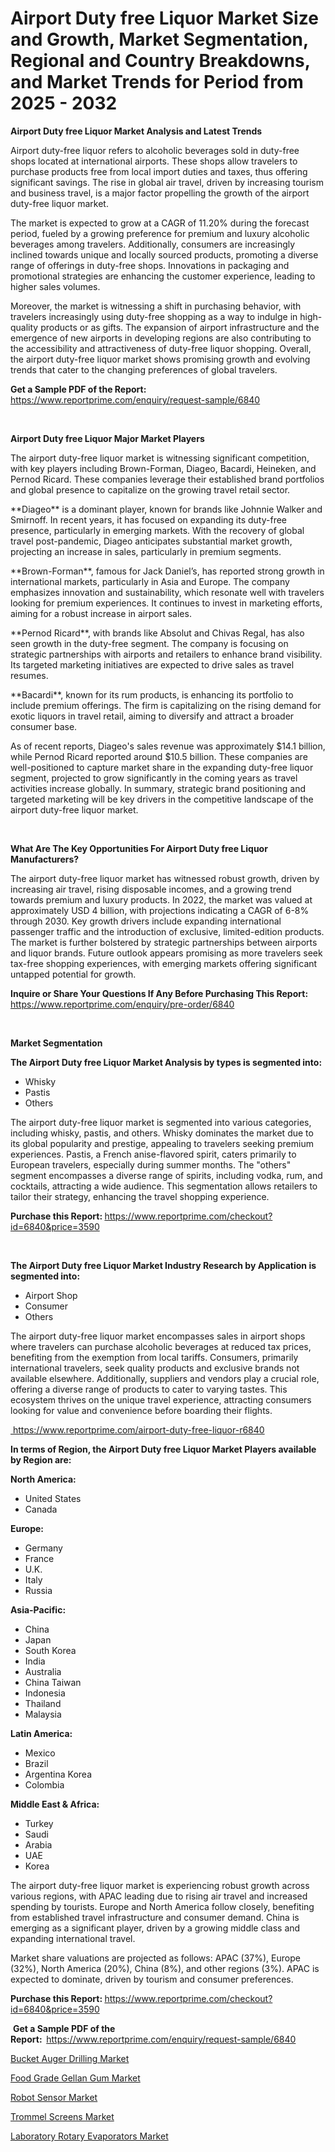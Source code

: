 <p><h1>Airport Duty free Liquor Market Size and Growth, Market Segmentation, Regional and Country Breakdowns, and Market Trends for Period from 2025 -  2032</h1></p><p><strong>Airport Duty free Liquor Market Analysis and Latest Trends</strong></p>
<p><p>Airport duty-free liquor refers to alcoholic beverages sold in duty-free shops located at international airports. These shops allow travelers to purchase products free from local import duties and taxes, thus offering significant savings. The rise in global air travel, driven by increasing tourism and business travel, is a major factor propelling the growth of the airport duty-free liquor market.</p><p>The market is expected to grow at a CAGR of 11.20% during the forecast period, fueled by a growing preference for premium and luxury alcoholic beverages among travelers. Additionally, consumers are increasingly inclined towards unique and locally sourced products, promoting a diverse range of offerings in duty-free shops. Innovations in packaging and promotional strategies are enhancing the customer experience, leading to higher sales volumes.</p><p>Moreover, the market is witnessing a shift in purchasing behavior, with travelers increasingly using duty-free shopping as a way to indulge in high-quality products or as gifts. The expansion of airport infrastructure and the emergence of new airports in developing regions are also contributing to the accessibility and attractiveness of duty-free liquor shopping. Overall, the airport duty-free liquor market shows promising growth and evolving trends that cater to the changing preferences of global travelers.</p></p>
<p><strong>Get a Sample PDF of the Report:&nbsp;</strong> <a href="https://www.reportprime.com/enquiry/request-sample/6840?utm_campaign=3494&utm_medium=2&utm_source=Github&utm_content=ia&utm_term=19032025&utm_id=airport-duty-free-liquor">https://www.reportprime.com/enquiry/request-sample/6840</a></p>
<p>&nbsp;</p>
<p><strong>Airport Duty free Liquor Major Market Players</strong></p>
<p><p>The airport duty-free liquor market is witnessing significant competition, with key players including Brown-Forman, Diageo, Bacardi, Heineken, and Pernod Ricard. These companies leverage their established brand portfolios and global presence to capitalize on the growing travel retail sector.</p><p>**Diageo** is a dominant player, known for brands like Johnnie Walker and Smirnoff. In recent years, it has focused on expanding its duty-free presence, particularly in emerging markets. With the recovery of global travel post-pandemic, Diageo anticipates substantial market growth, projecting an increase in sales, particularly in premium segments.</p><p>**Brown-Forman**, famous for Jack Daniel’s, has reported strong growth in international markets, particularly in Asia and Europe. The company emphasizes innovation and sustainability, which resonate well with travelers looking for premium experiences. It continues to invest in marketing efforts, aiming for a robust increase in airport sales.</p><p>**Pernod Ricard**, with brands like Absolut and Chivas Regal, has also seen growth in the duty-free segment. The company is focusing on strategic partnerships with airports and retailers to enhance brand visibility. Its targeted marketing initiatives are expected to drive sales as travel resumes.</p><p>**Bacardi**, known for its rum products, is enhancing its portfolio to include premium offerings. The firm is capitalizing on the rising demand for exotic liquors in travel retail, aiming to diversify and attract a broader consumer base.</p><p>As of recent reports, Diageo's sales revenue was approximately $14.1 billion, while Pernod Ricard reported around $10.5 billion. These companies are well-positioned to capture market share in the expanding duty-free liquor segment, projected to grow significantly in the coming years as travel activities increase globally. In summary, strategic brand positioning and targeted marketing will be key drivers in the competitive landscape of the airport duty-free liquor market.</p></p>
<p>&nbsp;</p>
<p><strong>What Are The Key Opportunities For Airport Duty free Liquor Manufacturers?</strong></p>
<p><p>The airport duty-free liquor market has witnessed robust growth, driven by increasing air travel, rising disposable incomes, and a growing trend towards premium and luxury products. In 2022, the market was valued at approximately USD 4 billion, with projections indicating a CAGR of 6-8% through 2030. Key growth drivers include expanding international passenger traffic and the introduction of exclusive, limited-edition products. The market is further bolstered by strategic partnerships between airports and liquor brands. Future outlook appears promising as more travelers seek tax-free shopping experiences, with emerging markets offering significant untapped potential for growth.</p></p>
<p><strong>Inquire or Share Your Questions If Any Before Purchasing This Report:</strong> <a href="https://www.reportprime.com/enquiry/pre-order/6840?utm_campaign=3494&utm_medium=2&utm_source=Github&utm_content=ia&utm_term=19032025&utm_id=airport-duty-free-liquor">https://www.reportprime.com/enquiry/pre-order/6840</a></p>
<p>&nbsp;</p>
<p><strong>Market Segmentation</strong></p>
<p><strong>The Airport Duty free Liquor Market Analysis by types is segmented into:</strong></p>
<p><ul><li>Whisky</li><li>Pastis</li><li>Others</li></ul></p>
<p><p>The airport duty-free liquor market is segmented into various categories, including whisky, pastis, and others. Whisky dominates the market due to its global popularity and prestige, appealing to travelers seeking premium experiences. Pastis, a French anise-flavored spirit, caters primarily to European travelers, especially during summer months. The "others" segment encompasses a diverse range of spirits, including vodka, rum, and cocktails, attracting a wide audience. This segmentation allows retailers to tailor their strategy, enhancing the travel shopping experience.</p></p>
<p><strong>Purchase this Report:&nbsp;</strong><a href="https://www.reportprime.com/checkout?id=6840&price=3590&utm_campaign=3494&utm_medium=2&utm_source=Github&utm_content=ia&utm_term=19032025&utm_id=airport-duty-free-liquor">https://www.reportprime.com/checkout?id=6840&price=3590</a></p>
<p>&nbsp;</p>
<p><strong>The Airport Duty free Liquor Market Industry Research by Application is segmented into:</strong></p>
<p><ul><li>Airport Shop</li><li>Consumer</li><li>Others</li></ul></p>
<p><p>The airport duty-free liquor market encompasses sales in airport shops where travelers can purchase alcoholic beverages at reduced tax prices, benefiting from the exemption from local tariffs. Consumers, primarily international travelers, seek quality products and exclusive brands not available elsewhere. Additionally, suppliers and vendors play a crucial role, offering a diverse range of products to cater to varying tastes. This ecosystem thrives on the unique travel experience, attracting consumers looking for value and convenience before boarding their flights.</p></p>
<p><a href="https://www.reportprime.com/airport-duty-free-liquor-r6840?utm_campaign=3494&utm_medium=2&utm_source=Github&utm_content=ia&utm_term=19032025&utm_id=airport-duty-free-liquor">&nbsp;https://www.reportprime.com/airport-duty-free-liquor-r6840</a></p>
<p><strong>In terms of Region, the Airport Duty free Liquor Market Players available by Region are:</strong></p>
<p>
    <p> <strong> North America: </strong>
        <ul>
            <li>United States</li>
            <li>Canada</li>
        </ul>
        </p> 
    <p> <strong> Europe: </strong>
        <ul>
            <li>Germany</li>
            <li>France</li>
            <li>U.K.</li>
            <li>Italy</li>
            <li>Russia</li>
        </ul>
        </p> 
    <p> <strong> Asia-Pacific: </strong>
        <ul>
            <li>China</li>
            <li>Japan</li>
            <li>South Korea</li>
            <li>India</li>
            <li>Australia</li>
            <li>China Taiwan</li>
            <li>Indonesia</li>
            <li>Thailand</li>
            <li>Malaysia</li>
        </ul>
        </p> 
    <p> <strong> Latin America: </strong>
        <ul>
            <li>Mexico</li>
            <li>Brazil</li>
            <li>Argentina Korea</li>
            <li>Colombia</li>
        </ul>
        </p> 
    <p> <strong> Middle East & Africa: </strong>
        <ul>
            <li>Turkey</li>
            <li>Saudi</li>
            <li>Arabia</li>
            <li>UAE</li>
            <li>Korea</li>
        </ul>
    </p>
    </p>
<p><p>The airport duty-free liquor market is experiencing robust growth across various regions, with APAC leading due to rising air travel and increased spending by tourists. Europe and North America follow closely, benefiting from established travel infrastructure and consumer demand. China is emerging as a significant player, driven by a growing middle class and expanding international travel. </p><p>Market share valuations are projected as follows: APAC (37%), Europe (32%), North America (20%), China (8%), and other regions (3%). APAC is expected to dominate, driven by tourism and consumer preferences.</p></p>
<p><strong>Purchase this Report: </strong><a href="https://www.reportprime.com/checkout?id=6840&price=3590&utm_campaign=3494&utm_medium=2&utm_source=Github&utm_content=ia&utm_term=19032025&utm_id=airport-duty-free-liquor">https://www.reportprime.com/checkout?id=6840&price=3590</a></p>
<p>&nbsp;<strong>Get a Sample PDF of the Report:&nbsp;&nbsp;</strong><a href="https://www.reportprime.com/enquiry/request-sample/6840?utm_campaign=3494&utm_medium=2&utm_source=Github&utm_content=ia&utm_term=19032025&utm_id=airport-duty-free-liquor">https://www.reportprime.com/enquiry/request-sample/6840</a></p>
<p><strong></strong></p>
<p><p><a href="https://www.linkedin.com/pulse/comprehensive-analysis-bucket-auger-drilling-market-size-expected-mvhne?utm_campaign=3494&utm_medium=2&utm_source=Github&utm_content=ia&utm_term=19032025&utm_id=airport-duty-free-liquor">Bucket Auger Drilling Market</a></p><p><a href="https://github.com/safurdorthu8/Market-Research-Report-List-1/blob/main/food-grade-gellan-gum-market.md?utm_campaign=3494&utm_medium=2&utm_source=Github&utm_content=ia&utm_term=19032025&utm_id=airport-duty-free-liquor">Food Grade Gellan Gum Market</a></p><p><a href="https://www.linkedin.com/pulse/robot-sensor-market-size-share-research-report-2025-2032-rtxde?utm_campaign=3494&utm_medium=2&utm_source=Github&utm_content=ia&utm_term=19032025&utm_id=airport-duty-free-liquor">Robot Sensor Market</a></p><p><a href="https://www.linkedin.com/pulse/trommel-screens-market-outlook-strategic-insights-forecasted-xf7ee?utm_campaign=3494&utm_medium=2&utm_source=Github&utm_content=ia&utm_term=19032025&utm_id=airport-duty-free-liquor">Trommel Screens Market</a></p><p><a href="https://www.linkedin.com/pulse/projected-revenue-demand-laboratory-rotary-evaporators-market-k8see?utm_campaign=3494&utm_medium=2&utm_source=Github&utm_content=ia&utm_term=19032025&utm_id=airport-duty-free-liquor">Laboratory Rotary Evaporators Market</a></p></p>